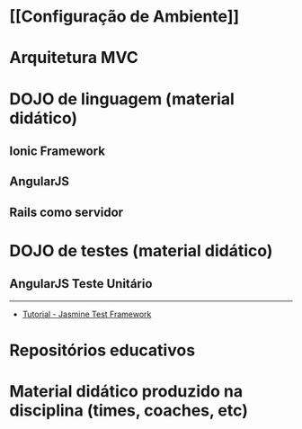 # [[Configuração de Ambiente]]

# Arquitetura MVC

# DOJO de linguagem (material didático)
## Ionic Framework
## AngularJS
## Rails como servidor



# DOJO de testes (material didático)
## AngularJS Teste Unitário
***
* [Tutorial - Jasmine Test Framework](http://jasmine.github.io/2.5/node.html)



# Repositórios educativos



# Material didático produzido na disciplina (times, coaches, etc)